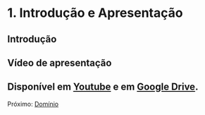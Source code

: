 # 1. Introdução e Apresentação

## Introdução


## Vídeo de apresentação

Disponível em [Youtube](https://www.youtube.com/watch?v=HSFDZRwWdwQ) e em [Google Drive](https://drive.google.com/file/d/1FBQWv1u2AVQUJrm3y2s_vyU3N3iZqyut/view?usp=sharing).
---
Próximo: [Domínio](2_dominio.md)  
